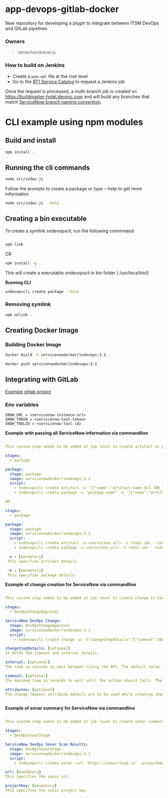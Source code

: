 # app-devops-gitlab-docker

 New repository for developing a plugin to integrate between ITSM DevOps and GitLab pipelines

### Owners

> ramachandrarao.p

### How to build on Jenkins
* Create a `pom.xml` file at the root level
* Go to the [BT1 Service Catalog](https://buildtools1.service-now.com/nav_to.do?uri=%2Fcom.glideapp.servicecatalog_cat_item_view.do%3Fv%3D1%26sysparm_id%3D9dbd0c54db1acb403a3d5dd5ce961948%26sysparm_link_parent%3Dad2fecb72bfc310052f7c71317da157e%26sysparm_catalog%3De0d08b13c3330100c8b837659bba8fb4%26sysparm_catalog_view%3Dess%26sysparm_view%3Dess) to request a Jenkins job

Once the request is processed, a multi-branch job is created on https://buildmaster-hotel.devsnc.com and will build any branches that match [ServiceNow branch naming convention](https://buildtools1.service-now.com/kb_view_customer.do?sysparm_article=KB0528607).

# CLI example using npm modules

## Build and install

```sh
npm install .
```

## Running the cli commands

```sh
node src/index.js
```

Follow the prompts to create a package or type --help to get more informaiton

```sh
node src/index.js --help
```

## Creating a bin executable 

To create a symlink sndevopscli, run the following commmand

```sh

npm link

```
OR

```sh
npm install -g .
```

This will create a executable sndevopscli in bin folder ( /usr/loca/bin/)

**Running CLI**

```sh
sndevopscli create package --help
```
### Removing symlink

```sh
npm unlink .
```

## Creating Docker Image

### Building Docker Image

```sh
docker build -t servicenowdocker/sndevops:3.1 .
```

```sh
docker push servicenowdocker/sndevops:3.1
```

## Integrating with GitLab

[Example gitlab project](/gitlab-ci.yml)


### Env variables 

```
SNOW_URL = <servicenow-instance-url>
SNOW_TOKEN = <servicenow-tool-token>
SNOW_TOOLID = <servicenow-tool-id>
```

**Example with passing all ServiceNow information via commandline**
```yaml

This custom step needs to be added at job level to create artifact or package in ServiceNow instance.

stages:
  - package

package:
  stage: package
  image: servicenowdocker/sndevops:3.1
  script: 
    - sndevopscli create artifact -a '[{"name":"artifact-name-$CI_JOB_ID","repositoryName":"artifact-repo-name" ,"version":"1.3.0"}]'
    - sndevopscli create package -n "package-name" -a '[{"name":"artifact-name-$CI_JOB_ID","repositoryName":"artifact-repo-name" ,"version":"1.3.0"}]

OR

stages:
  - package

package:
  stage: package
  image: servicenowdocker/sndevops:3.1
  script: 
    - sndevopscli create artifact -u <serviceno-url> -t <tool-id> --token <tool-token> -a '[{"name":"artifact-name-$CI_JOB_ID","repositoryName":"artifact-repo-name" ,"version":"1.3.0"}]'
    - sndevopscli create package -u <serviceno-url> -t <tool-id> --token <tool-token> -n "package-mame" -a '[{"name":"artifact-name-$CI_JOB_ID","repositoryName":"artifact-repo-name" ,"version":"1.3.0"}]

 -a : [mandatory]
 This specifies artifact details.

 -n : [mandatory]
 This specifies package details.

```


**Example of change creation for ServiceNow via commandline**
```yaml

This custom step needs to be added at job level to create change in ServiceNow instance.

stages:
  - DevOpsChangeApproval

ServiceNow DevOps Change:
  stage: DevOpsChangeApproval
  image: servicenowdocker/sndevops:3.1
  script: 
    - sndevopscli create change -p '{"changeStepDetails":{"timeout":3600,"interval":100},"attributes":{"short_description":"Automated Software Deployment","description":"Automated Software Deployment.","assignment_group":"XXXXXXX","implementation_plan":"Software update is tested and results can be found in Test Summaries Tab.","backout_plan":"When software fails in production, the previous software release will be re-deployed.","test_plan":"Testing if the software was successfully deployed or not"}}'

changeStepDetails: [optional]
It holds the timeout and interval details.

interval: [optional]
The time in seconds to wait between trying the API. The default value is 100 seconds.

timeout: [optional]
The maximum time in seconds to wait until the action should fails. The default value is 3600 seconds.

attributes: [optional]
The change request attribute details are to be used while creating change in ServiceNow instance. The change request is a JSON object surrounded by curly braces {} containing key-value pairs separated by a comma ,. A key-value pair consists of a key and a value separated by a colon :. The keys supported in key-value pair are short_description, description, assignment_group, implementation_plan, backout_plan, test_plan etc.



```

**Example of sonar summary for ServiceNow via commandline**
```yaml

This custom step needs to be added at job level to create sonar summary in ServiceNow instance.

stages:
  - DevOpsSonarStage

ServiceNow DevOps Sonar Scan Results:
  stage: DevOpsSonarStage
  image: servicenowdocker/sndevops:3.1
  script: 
    - sndevopscli create sonar -url 'https://sonarcloud.io' -projectKey 'xxxxxxx'

url: [mandatory]
This specifies the sonar url.

projectKey: [mandatory]
This specifies the sonar project key.

```

